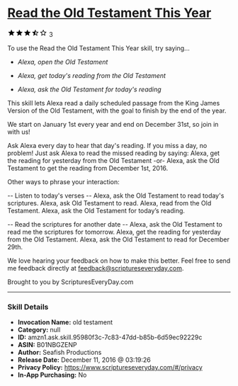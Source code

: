 # [Read the Old Testament This Year](http://alexa.amazon.com/#skills/amzn1.ask.skill.95980f3c-7c83-47dd-b85b-6d59ec92229c)
![3.3 stars](../../images/ic_star_black_18dp_1x.png)![3.3 stars](../../images/ic_star_black_18dp_1x.png)![3.3 stars](../../images/ic_star_black_18dp_1x.png)![3.3 stars](../../images/ic_star_half_black_18dp_1x.png)![3.3 stars](../../images/ic_star_border_black_18dp_1x.png) 3

To use the Read the Old Testament This Year skill, try saying...

* *Alexa, open the Old Testament*

* *Alexa, get today's reading from the Old Testament*

* *Alexa, ask the Old Testament for today's reading*

This skill lets Alexa read a daily scheduled passage from the King James Version of the Old Testament, with the goal to finish by the end of the year.

We start on January 1st every year and end on December 31st, so join in with us!

Ask Alexa every day to hear that day's reading. If you miss a day, no problem! Just ask Alexa to read the missed reading by saying:
Alexa, get the reading for yesterday from the Old Testament
-or-
Alexa, ask the Old Testament to get the reading from December 1st, 2016.

Other ways to phrase your interaction:

-- Listen to today's verses --
Alexa, ask the Old Testament to read today's scriptures.
Alexa, ask Old Testament to read.
Alexa, read from the Old Testament.
Alexa, ask the Old Testament for today’s reading.

-- Read the scriptures for another date --
Alexa, ask the Old Testament to read me the scriptures for tomorrow.
Alexa, get the reading for yesterday from the Old Testament.
Alexa, ask the Old Testament to read for December 29th.

We love hearing your feedback on how to make this better. Feel free to send me feedback directly at feedback@scriptureseveryday.com. 

Brought to you by ScripturesEveryDay.com

***

### Skill Details

* **Invocation Name:** old testament
* **Category:** null
* **ID:** amzn1.ask.skill.95980f3c-7c83-47dd-b85b-6d59ec92229c
* **ASIN:** B01NBGZENP
* **Author:** Seafish Productions
* **Release Date:** December 11, 2016 @ 03:19:26
* **Privacy Policy:** https://www.scriptureseveryday.com/#/privacy
* **In-App Purchasing:** No
